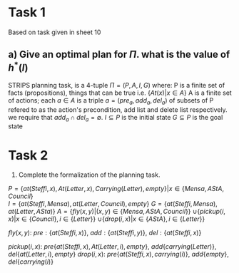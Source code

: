 


# Task 1 
Based on task given in sheet 10

## a) Give an optimal plan for $\Pi$. what is the value of $h^*(I)$ 

STRIPS planning task, is a 4-tuple $\Pi = (P,A,I,G)$ where:
P is a finite set of facts (propositions), things that can be true i.e. $\{At(x) | x \in A\}$ 
A is a finite set of actions; each $a \in A$ is a triple $a = (pre_a,add_a,del_a)$ of subsets of P refered to as the action's precondition, add list and delete list respectively. we require that $add_a \cap del_a = \emptyset$. 
$I \subseteq P$ is the initial state
$G \subseteq P$ is the goal state




# Task 2 

1. Complete the formalization of the planning task. 

$P = \{at(Steffi,x), At(Letter,x),Carrying(Letter),empty\} | x \in \{Mensa, AStA, Council\}$  
$I = \{at(Steffi,Mensa),at(Letter,Council),empty\}$
$G = \{at(Steffi,Mensa),at(Letter,ASta)\}$
$A = \{fly(x,y)|(x,y) \in \{Mensa,AStA,Council\}\}$
	$\cup \{pickup(i,x)| x \in \{Council\}, i \in \{Letter\}\}$
	$\cup \{drop(i,x)| x \in \{AStA\}, i \in \{Letter\}\}$

$fly(x,y):$ 
	$pre:\{at(Steffi,x)\}$,
	$add:\{at(Steffi,y)\}$,
	$del:\{at(Steffi,x)\}$
	
$pickup(i,x):$
	$pre\{at(Steffi,x),At(Letter,i),empty\},$
	$add\{carrying(Letter)\},$
	$del\{at(Letter,i),empty\}$
$drop(i,x):$
	$pre\{at(Steffi,x),carrying(i)\},$
	$add\{empty\},$
	$del\{carrying(i)\}$
	